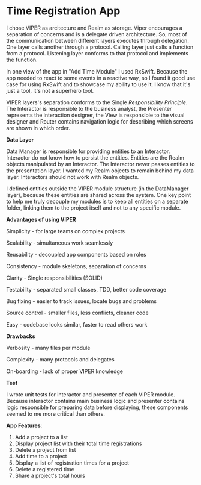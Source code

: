 # Time Registration App

I chose VIPER as arcitecture and Realm as storage. 
Viper encourages a separation of concerns and is a delegate driven architecture. So, most of the communication between different layers executes through delegation. One layer calls another through a protocol. Calling layer just calls a function from a protocol. Listening layer conforms to that protocol and implements the function.

In one view of the app in "Add Time Module" I used RxSwift. Because the app needed to react to some events in a reactive way, so I found it good use case for using RxSwift and to showcase my ability to use it. I know that it's just a tool, it's not a superhero tool.

VIPER layers's separation conforms to the Single *Responsibility Principle*. The Interactor is responsible to the business analyst, the Presenter represents the interaction designer,  the View is responsible to the visual designer and Router contains navigation logic for describing which screens are shown in which order. 


**Data Layer**

Data Manager is responsible for providing entities to an Interactor. Interactor do not know how to persist the entities.
Entities are the Realm objects manipulated by an Interactor. The Interactor never passes entities to the presentation layer. I wanted my Realm objects to remain behind my data layer. Interactors should not work with Realm objects.  

I defined entities outside the VIPER module structure (in the DataManager layer), because these entities are shared across the system. One key point to help me truly decouple my modules is to keep all entities on a separate folder, linking them to the project itself and not to any specific module.

 
 
 **Advantages of using VIPER**
 
 Simplicity - for large teams on complex projects
 
 Scalability - simultaneous work seamlessly
 
 Reusability - decoupled app components based on roles
 
 Consistency - module skeletons, separation of concerns
 
 Clarity - Single responsibilities (SOLID)
 
 Testability - separated small classes, TDD, better code coverage
 
 Bug fixing - easier to track issues, locate bugs and problems
 
 Source control - smaller files, less conflicts, cleaner code
 
 Easy - codebase looks similar, faster to read others work


 **Drawbacks**
 
 Verbosity - many files per module
 
 Complexity - many protocols and delegates
 
 On-boarding - lack of proper VIPER knowledge


**Test**

I wrote unit tests for interactor and presenter of each VIPER module. Because interactor contains main business logic and presenter contains logic responsible for preparing data before displaying, these components seemed to me more critical than others.

**App Features**:

1. Add a project to a list
2. Display project list with their total time registrations
3. Delete a project from list
4. Add time to a project
5. Display a list of registration times for a project
6. Delete a registered time 
7. Share a project's total hours 




